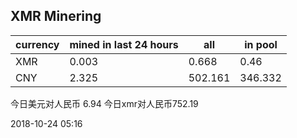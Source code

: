 ## XMR Minering

|currency|mined in last 24 hours|all|in pool|
|---|---|---|---|
|XMR|0.003|0.668|0.46|
|CNY|2.325|502.161|346.332|

今日美元对人民币 6.94	今日xmr对人民币752.19


2018-10-24 05:16